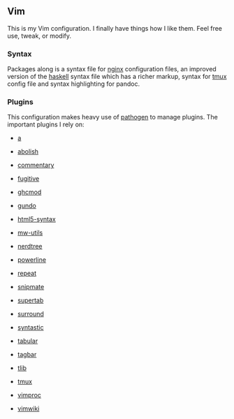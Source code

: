 ## Vim

This is my Vim configuration. I finally have things how I like them.
Feel free use, tweak, or modify.

### Syntax

Packages along is a syntax file for [nginx][] configuration files,
an improved version of the [haskell][] syntax file which has a richer
markup, syntax for [tmux][] config file and syntax highlighting for
pandoc.

  [nginx]: https://github.com/simongmzlj/dotvim/blob/master/syntax/nginx.vim
  [haskell]: https://github.com/simongmzlj/dotvim/blob/master/syntax/haskell.vim
  [tmux]: https://github.com/tsaleh/vim-tmux.git

### Plugins

This configuration makes heavy use of [pathogen][] to manage plugins.
The important plugins I rely on:


- [a][]
- [abolish][]
- [commentary][]
- [fugitive][]
- [ghcmod][]
- [gundo][]
- [html5-syntax][]
- [mw-utils][]
- [nerdtree][]
- [powerline][]
- [repeat][]
- [snipmate][]
- [supertab][]
- [surround][]
- [syntastic][]
- [tabular][]
- [tagbar][]
- [tlib][]
- [tmux][]
- [vimproc][]
- [vimwiki][]

  [a]: https://github.com/vim-scripts/a.vim
  [abolish]: https://github.com/vim-scripts/abolish.vim.git
  [commentary]: https://github.com/tpope/vim-commentary
  [fugitive]: https://github.com/tpope/vim-fugitive.git
  [ghcmod]: https://github.com/eagletmt/ghcmod-vim.git
  [gundo]: https://github.com/sjl/gundo.vim.git
  [html5-syntax]: https://github.com/othree/html5-syntax.vim.git
  [mw-utils]: https://github.com/MarcWeber/vim-addon-mw-utils.git
  [nerdtree]: https://github.com/scrooloose/nerdtree.git
  [pathogen]: https://github.com/tpope/vim-pathogen.git
  [powerline]: https://github.com/Lokaltog/vim-powerline.git
  [repeat]: https://github.com/tpope/vim-repeat.git
  [snipmate]: https://github.com/garbas/vim-snipmate.git
  [supertab]: https://github.com/ervandew/supertab.git
  [surround]: https://github.com/tpope/vim-surround.git
  [syntastic]: https://github.com/scrooloose/syntastic.git
  [tabular]: https://github.com/godlygeek/tabular.git
  [tagbar]: https://github.com/majutsushi/tagbar.git
  [tlib]: https://github.com/tomtom/tlib_vim.git
  [vimproc]: https://github.com/Shougo/vimproc.git
  [vimwiki]: https://github.com/vim-scripts/vimwiki.git
